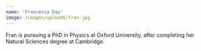 ```yaml
---
name: 'Francesca Day'
image: /images/uploads/fran.jpg
---
```

Fran is pursuing a PhD in Physics at Oxford University, after completing her Natural Sciences degree at Cambridge.